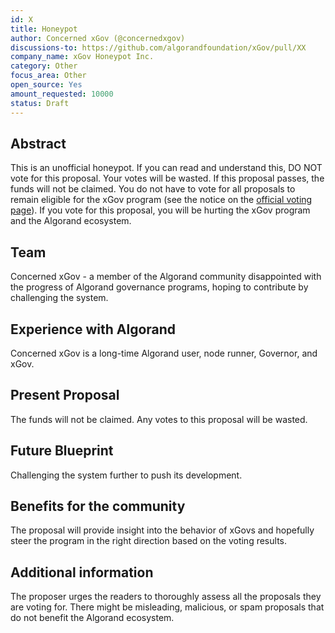 ```yaml
---
id: X
title: Honeypot
author: Concerned xGov (@concernedxgov)
discussions-to: https://github.com/algorandfoundation/xGov/pull/XX
company_name: xGov Honeypot Inc.
category: Other
focus_area: Other
open_source: Yes
amount_requested: 10000
status: Draft
---
```


## Abstract
This is an unofficial honeypot. If you can read and understand this, DO NOT vote for this proposal. Your votes will be wasted. If this proposal passes, the funds will not be claimed. You do not have to vote for all proposals to remain eligible for the xGov program (see the notice on the [official voting page](https://xgov.algorand.foundation/)). If you vote for this proposal, you will be hurting the xGov program and the Algorand ecosystem.

## Team
Concerned xGov - a member of the Algorand community disappointed with the progress of Algorand governance programs, hoping to contribute by challenging the system.

## Experience with Algorand
Concerned xGov is a long-time Algorand user, node runner, Governor, and xGov.

## Present Proposal
The funds will not be claimed. Any votes to this proposal will be wasted.

## Future Blueprint
Challenging the system further to push its development.

## Benefits for the community
The proposal will provide insight into the behavior of xGovs and hopefully steer the program in the right direction based on the voting results.

## Additional information
The proposer urges the readers to thoroughly assess all the proposals they are voting for. There might be misleading, malicious, or spam proposals that do not benefit the Algorand ecosystem.
